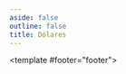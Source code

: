 ```yaml
---
aside: false
outline: false
title: Dólares
---
```


<script setup>
import { useRoute, useData } from 'vitepress'

const route = useRoute()

const { isDark } = useData()
</script>

<OAOperation operation-id="get-cotizaciones-dolares">

<template #footer="footer">

<!--@include: ./parts/get-cotizaciones-dolares-footer.md -->

</template>

</OAOperation>
